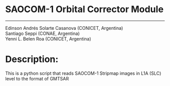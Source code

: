 # SAOCOM-1 Orbital Corrector Module
------
Edinson Andrés Solarte Casanova (CONICET, Argentina)  
Santiago Seppi (CONAE, Argentina)  
Yenni L. Belen Roa (CONICET, Argentina)

# Description:

This is a python script that reads SAOCOM-1 Stripmap images in L1A (SLC) level to the format of GMTSAR
